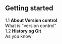 ## Getting started  
1.1 **About Version control**  
What is "version control"  
1.2 **History og Git**  
As you know  
